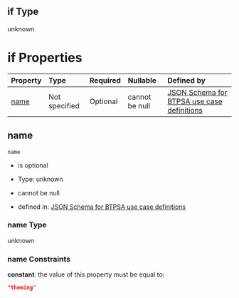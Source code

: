 ## if Type

unknown

# if Properties

| Property      | Type          | Required | Nullable       | Defined by                                                                                                                                                                                                          |
| :------------ | :------------ | :------- | :------------- | :------------------------------------------------------------------------------------------------------------------------------------------------------------------------------------------------------------------ |
| [name](#name) | Not specified | Optional | cannot be null | [JSON Schema for BTPSA use case definitions](btpsa-usecase-properties-services-items-allof-1-then-allof-113-if-properties-name.md "undefined#/properties/services/items/allOf/1/then/allOf/113/if/properties/name") |

## name



`name`

*   is optional

*   Type: unknown

*   cannot be null

*   defined in: [JSON Schema for BTPSA use case definitions](btpsa-usecase-properties-services-items-allof-1-then-allof-113-if-properties-name.md "undefined#/properties/services/items/allOf/1/then/allOf/113/if/properties/name")

### name Type

unknown

### name Constraints

**constant**: the value of this property must be equal to:

```json
"theming"
```
